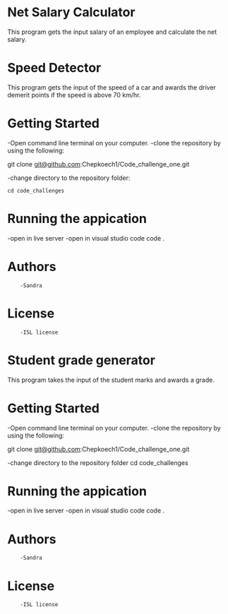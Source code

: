 # Net Salary Calculator
This program gets the input salary of an employee and calculate the net salary.
# Speed Detector
This program gets the input of the speed of a car and awards the driver demerit points if the speed is above 70 km/hr.
# Getting Started
  -Open command line terminal on your computer.
  -clone the repository by using the following:
  
  git clone git@github.com:Chepkoech1/Code_challenge_one.git
  
  -change directory to the repository folder:
  
    cd code_challenges
    
# Running the appication
   -open in live server
   -open in visual studio code
    code .
# Authors
        -Sandra
# License
        -ISL license

# Student grade generator
 This program takes the input of the student marks and awards a grade.
# Getting Started
  -Open command line terminal on your computer.
  -clone the repository by using the following:
  
  git clone git@github.com:Chepkoech1/Code_challenge_one.git
  
  -change directory to the repository folder
    cd code_challenges
# Running the appication
 -open in live server
 -open in visual studio code
    code .
# Authors
        -Sandra
# License
        -ISL license
